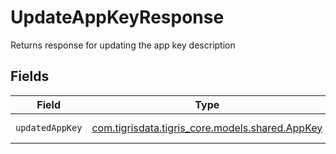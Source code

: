 # UpdateAppKeyResponse

Returns response for updating the app key description


## Fields

| Field                                                                            | Type                                                                             | Required                                                                         | Description                                                                      |
| -------------------------------------------------------------------------------- | -------------------------------------------------------------------------------- | -------------------------------------------------------------------------------- | -------------------------------------------------------------------------------- |
| `updatedAppKey`                                                                  | [com.tigrisdata.tigris_core.models.shared.AppKey](../../models/shared/AppKey.md) | :heavy_minus_sign:                                                               | An user AppKey                                                                   |